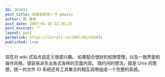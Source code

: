 ```yaml
---
ID: 263031
post_title: 详细去研究一下 pmwiki
author: 南 靖男
post_date: 2007-01-10 22:36:23
post_excerpt: ""
layout: post
permalink: https://larryli.cn/2007/01/263031
published: true
---
```

现在对 wiki 式站点自定义很感兴趣。
如果配合很好的权限管理，以及一致界面和操作风格，很容易派生出各式各样的页面内容。
隐约间的想法，就是 Unix 的思想，统一的文件 IO 系统还有工具集合的相互调用组成一个完整的系统。